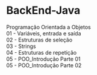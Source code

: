 # BackEnd-Java<br>
Programação Orientada a Objetos<br>
01 - Variáveis, entrada e saída<br>
02 - Estruturas de seleção<br>
03 - Strings<br>
04 - Estruturas de repetição<br>
05 - POO_Introdução Parte 01<br>
05 - POO_Introdução Parte 02<br>

